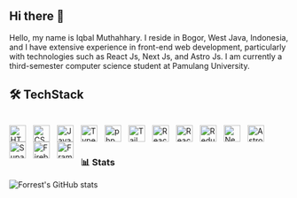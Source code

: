 ## Hi there 👋

Hello, my name is Iqbal Muthahhary. I reside in Bogor, West Java, Indonesia, and I have extensive experience in front-end web development, particularly with technologies such as React Js, Next Js, and Astro Js. I am currently a third-semester computer science student at Pamulang University.

## 🛠 TechStack

<br />
<img align="left" width="30px" style="padding-right: 10px" alt="HTML" src="https://cdn.jsdelivr.net/gh/devicons/devicon@latest/icons/html5/html5-original.svg" />
<img align="left" width="30px" style="padding-right: 10px" alt="CSS" src="https://cdn.jsdelivr.net/gh/devicons/devicon@latest/icons/css3/css3-original.svg" />
<img align="left" width="30px" style="padding-right: 10px" alt="JavaScript" src="https://cdn.jsdelivr.net/gh/devicons/devicon@latest/icons/javascript/javascript-original.svg" />
<img align="left" width="30px" style="padding-right: 10px" alt="TypeScript" src="https://cdn.jsdelivr.net/gh/devicons/devicon@latest/icons/typescript/typescript-original.svg" />
<img align="left" width="30px" style="padding-right: 10px" alt="php" src="https://cdn.jsdelivr.net/gh/devicons/devicon@latest/icons/php/php-original.svg" />
<img align="left" width="30px" style="padding-right: 10px" alt="Tailwind CSS" src="https://cdn.jsdelivr.net/gh/devicons/devicon@latest/icons/tailwindcss/tailwindcss-original.svg" />
<img align="left" width="30px" style="padding-right: 10px" alt="React JS" src="https://cdn.jsdelivr.net/gh/devicons/devicon@latest/icons/react/react-original.svg" />
<img align="left" width="30px" style="padding-right: 10px" alt="React-Router-Dom" src="https://cdn.jsdelivr.net/gh/devicons/devicon@latest/icons/reactrouter/reactrouter-original.svg" />
<img align="left" width="30px" style="padding-right: 10px" alt="Redux" src="https://cdn.jsdelivr.net/gh/devicons/devicon@latest/icons/redux/redux-original.svg" />
<img align="left" width="30px" style="padding-right: 10px" alt="Next JS" src="https://cdn.jsdelivr.net/gh/devicons/devicon@latest/icons/nextjs/nextjs-original.svg" />
<img align="left" width="30px" style="padding-right: 10px" alt="Astro JS" src="https://cdn.jsdelivr.net/gh/devicons/devicon@latest/icons/astro/astro-original.svg" />
<img align="left" width="30px" style="padding-right: 10px" alt="Supabase" src="https://cdn.jsdelivr.net/gh/devicons/devicon@latest/icons/supabase/supabase-original.svg" />
<img align="left" width="30px" style="padding-right: 10px" alt="Firebase" src="https://cdn.jsdelivr.net/gh/devicons/devicon@latest/icons/firebase/firebase-original.svg" />
<img align="left" width="30px" style="padding-right: 10px" alt="Framer-Motion" src="https://cdn.jsdelivr.net/gh/devicons/devicon@latest/icons/framermotion/framermotion-original.svg" />
<br />

#

### 📊 Stats

![Forrest's GitHub stats](https://github-readme-stats.vercel.app/api?username=Ibaliqbal&show_icons=true&theme=dracula)

<!--
**Ibaliqbal/Ibaliqbal** is a ✨ _special_ ✨ repository because its `README.md` (this file) appears on your GitHub profile.

Here are some ideas to get you started:

- 🔭 I’m currently working on ...
- 🌱 I’m currently learning ...
- 👯 I’m looking to collaborate on ...
- 🤔 I’m looking for help with ...
- 💬 Ask me about ...
- 📫 How to reach me: ...
- 😄 Pronouns: ...
- ⚡ Fun fact: ...
-->
